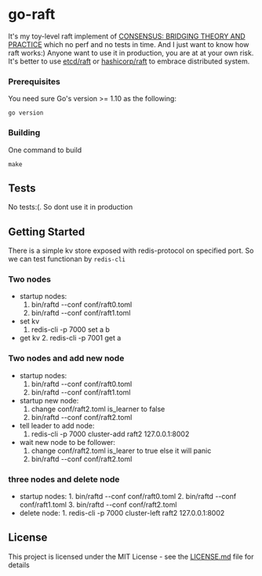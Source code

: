 # go-raft

It's my toy-level raft implement of [CONSENSUS: BRIDGING THEORY AND PRACTICE](https://ramcloud.stanford.edu/~ongaro/thesis.pdf) which no perf and no tests in time. And I just want to know how raft works:) Anyone want to use it in production, you are at at your own risk. It's better to use [etcd/raft](https://github.com/etcd-io/etcd/tree/master/raft) or [hashicorp/raft](https://github.com/hashicorp/raft) to embrace distributed system.


### Prerequisites

You need sure Go's version >= 1.10 as the following:

```
go version
```

### Building

One command to build

```
make
```

## Tests

No tests:(. So dont use it in production

## Getting Started

There is a simple kv store exposed with redis-protocol on specified port. So we can test functionan by `redis-cli`

### Two nodes

* startup nodes:
    1. bin/raftd --conf conf/raft0.toml
    2. bin/raftd --conf conf/raft1.toml
* set kv
    1. redis-cli -p 7000 set a b
* get kv
    2. redis-cli -p 7001 get a

### Two nodes and add new node
* startup nodes:
    1. bin/raftd --conf conf/raft0.toml
    2. bin/raftd --conf conf/raft1.toml
* startup new node:
    1. change conf/raft2.toml is_learner to false
    2. bin/raftd --conf conf/raft2.toml
* tell leader to add node:
    1. redis-cli -p 7000 cluster-add raft2 127.0.0.1:8002
* wait new node to be follower:
    1. change conf/raft2.toml is_learer to true else it will panic
    2. bin/raftd --conf conf/raft2.toml

### three nodes and delete node
   * startup nodes:
    1. bin/raftd --conf conf/raft0.toml
    2. bin/raftd --conf conf/raft1.toml 
    3. bin/raftd --conf conf/raft2.toml 
   * delete node:
    1. redis-cli -p 7000 cluster-left raft2 127.0.0.1:8002

## License

This project is licensed under the MIT License - see the [LICENSE.md](LICENSE.md) file for details